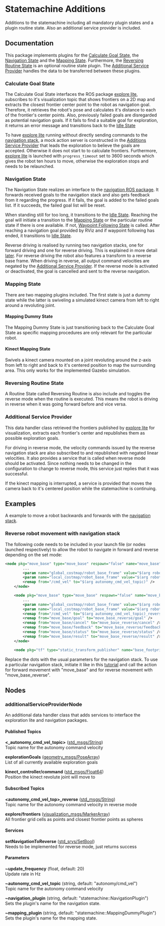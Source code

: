 # Statemachine Additions

Additions to the statemachine including all mandatory plugin states and a plugin routine 
state. Also an additional service provider is included.

## Documentation

This package implements plugins for the [Calculate Goal State](#calculate-goal-state), 
the [Navigation State](#navigation-state) and the [Mapping State](#mapping-state). Furthermore, 
the [Reversing Routine State](#reversing-routine-state) is an optional routine state 
plugin. The [Additional Service Provider](#additional-service-provider) handles the 
data to be transferred between these plugins.

### Calculate Goal State

The Calculate Goal State interfaces the ROS package [explore lite](http://wiki.ros.org/explore_lite),
subscribes to it's visualization topic that shows frontiers on a 2D map and extracts the closest frontier center 
point to the robot as navigation goal. Therefore, it retrieves the robot's pose and 
calculates it's distance to each of the frontier's center points. Also, previously 
failed goals are disregarded as potential navigation goals. If it fails to find a suitable goal 
for exploration, it returns an error message and transitions back to the [Idle State](../statemachine#non-customizable-states)

To have [explore lite](http://wiki.ros.org/explore_lite) running without directly sending 
commands to the [navigation stack](http://wiki.ros.org/navigation), a mock action server 
is constructed in the [Additions Service Provider](#additions-service-provider) that leads 
the exploration to believe the goals are accepted. Otherwise it does not start to to 
calculate frontiers. Furthermore, [explore lite](http://wiki.ros.org/explore_lite) 
is launched with `progress_timeout` set to 3600 seconds which gives the robot ten hours 
to move, otherwise the exploration stops and needs to be relaunched.

### Navigation State

The Navigation State realizes an interface to the [navigation ROS package](http://wiki.ros.org/navigation).
It forwards received goals to the navigation stack and also gets feedback from it regarding the progress. 
If it fails, the goal is added to the failed goals list. If it succeeds, the failed 
goal list will be reset.

When standing still for too long, it transitions to the [Idle State](../statemachine#non-customizable-states).
Reaching the goal will initiate a transition to the [Mapping State](#mapping-state) 
or the particular routine state if there is one available. If not, [Waypoint Following 
State](../statemachine#non-customizable-states) is called. After reaching a navigation 
goal provided by RViz and if waypoint following has ended, it transitions to [Idle State](../statemachine#non-customizable-states).

Reverse driving is realised by running two navigation stacks, one for forward driving 
and one for reverse driving. This is explained in more detail [later](#reverse-robot-movement-with-navigation-stack).
For reverse driving the robot also features a transform 
to a reverse base frame. When driving in reverse, all output command velocities are 
negated by the [Additional Service Provider](#additional-service-provider). If the reverse mode
is activated or deactivated, the goal is cancelled and sent to the reverse navigation.

### Mapping State

There are two mapping plugins included. The first state is just a dummy state while the latter is swiveling a simulated kinect camera from left to right around a revoluting joint.

#### Mapping Dummy State

The Mapping Dummy State is just transitioning back to the Calculate Goal State as
specific mapping procedures are only relevant for the particular robot.

#### Kinect Mapping State

Swivels a kinect camera mounted on a joint revoluting around the z-axis from left to right and back to it's centered position to map the surrounding area. This only works for the implemented Gazebo simulation.

### Reversing Routine State

A Routine State called Reversing Routine is also include and toggles the reverse mode when
the routine is executed. This means the robot is driving in reverse when it was going forward
before and vice versa.

### Additional Service Provider

This data handler class retrieved the frontiers published by [explore lite](http://wiki.ros.org/explore_lite) 
for visualization, extracts each frontier's center and republishes them as possible 
exploration goals.

For driving in reverse mode, the velocity commands issued by the reverse navigation 
stack are also subscribed to and republished with negated linear velocities. It also 
provides a service that is called when reverse mode should be activated. Since nothing 
needs to be changed in the configuration to change to reverse mode, this service just 
replies that it was successful.

If the kinect mapping is interrupted, a service is provided that moves the camera back to it's centered
position while the statemachine is continuing.

## Examples

A example to move a robot backwards and forwards with the [navigation stack](http://wiki.ros.org/navigation). 

### Reverse robot movement with navigation stack

The following code needs to be included in your launch file (or nodes launched respectively) 
to allow the robot to navigate in forward and reverse depending on the set mode:

```xml
<node pkg="move_base" type="move_base" respawn="false" name="move_base" output="screen">
        ...
        <param name="global_costmap/robot_base_frame" value="$(arg robot_frame)" />
        <param name="local_costmap/robot_base_frame" value="$(arg robot_frame)" />
        <remap from="/cmd_vel" to="$(arg autonomy_cmd_vel_topic)" />
    </node>

    <node pkg="move_base" type="move_base" respawn="false" name="move_base_reverse" output="screen">
        ...
        <param name="global_costmap/robot_base_frame" value="$(arg robot_frame)_reverse" />
        <param name="local_costmap/robot_base_frame" value="$(arg robot_frame)_reverse" />
        <remap from="/cmd_vel" to="$(arg autonomy_cmd_vel_topic)_reverse" />
        <remap from="move_base/goal" to="move_base_reverse/goal" />
        <remap from="move_base/cancel" to="move_base_reverse/cancel" />
        <remap from="move_base/feedback" to="move_base_reverse/feedback" />
        <remap from="move_base/status" to="move_base_reverse/status" />
        <remap from="move_base/result" to="move_base_reverse/result" />
    </node>

    <node pkg="tf" type="static_transform_publisher" name="base_footprint_reverse" args="0 0 0 3.1415 0 0 (arg robot_frame) $(arg robot_frame)_reverse 10" />
```

Replace the dots with the usual parameters for the navigation stack. To use a particular 
navigation stack, initiate it like in this [tutorial](http://wiki.ros.org/navigation/Tutorials/SendingSimpleGoals) 
and call the action for forward movement with "move_base" and for reverse movement 
with "move_base_reverse".

## Nodes

### additionalServiceProviderNode

An additional data handler class that adds services to interface the exploration lite and navigation packages.

#### Published Topics

**<_autonomy_cmd_vel_topic>** ([std_msgs/String](http://docs.ros.org/api/std_msgs/html/msg/String.html))  
Topic name for the autonomy command velocity

**explorationGoals** ([geometry_msgs/PoseArray](http://docs.ros.org/api/geometry_msgs/html/msg/PoseArray.html))  
List of all currently available exploration goals

**kinect_controller/command** ([std_msgs/Float64](http://docs.ros.org/api/std_msgs/html/msg/Float64.html))  
Position the kinect revolute joint will move to

#### Subscribed Topics

**<autonomy_cmd_vel_top>_reverse** ([std_msgs/String](http://docs.ros.org/api/std_msgs/html/msg/String.html))  
Topic name for the autonomy command velocity in reverse mode

**explore/frontiers** ([visualization_msgs/MarkerArray](http://docs.ros.org/api/visualization_msgs/html/msg/MarkerArray.html))  
All frontier grid cells as points and closest frontier points as spheres

#### Services

**setNavigationToReverse** ([std_srvs/SetBool](http://docs.ros.org/api/std_srvs/html/srv/SetBool.html))  
Needs to be implemented for reverse mode, just returns success

#### Parameters

**~update_frequency** (float, default: 20)  
Update rate in Hz

**~autonomy_cmd_vel_topic** (string, default: "autonomy/cmd_vel")  
Topic name for the autonomy command velocity

**~navigation_plugin** (string, default: "statemachine::NavigationPlugin")  
Sets the plugin's name for the navigation state.

**~mapping_plugin** (string, default: "statemachine::MappingDummyPlugin")  
Sets the plugin's name for the mapping state.
